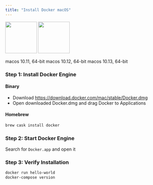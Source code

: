 ```yaml
---
title: "Install Docker macOS"
---
```


<img src="/images/docker.png" height="100">
<img src="/images/macos.png" height="100">

<span class="w3-tag w3-green">macos 10.11, 64-bit</span>
<span class="w3-tag w3-green">macos 10.12, 64-bit</span>
<span class="w3-tag w3-green">macos 10.13, 64-bit</span>

### Step 1: Install Docker Engine

#### Binary

- Download https://download.docker.com/mac/stable/Docker.dmg
- Open downloaded Docker.dmg and drag Docker to Applications

#### Homebrew

```sh
brew cask install docker
```

### Step 2: Start Docker Engine

Search for `Docker.app` and open it

### Step 3: Verify Installation

```sh
docker run hello-world
docker-compose version
```